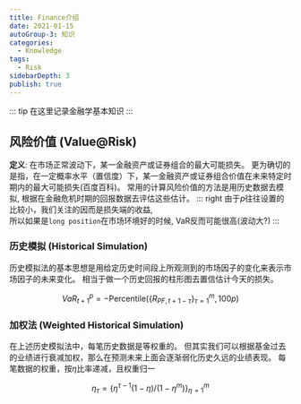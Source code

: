 ```yaml
---
title: Finance介绍
date: 2021-01-15
autoGroup-3: 知识 
categories:
  - Knowledge
tags:
  - Risk
sidebarDepth: 3
publish: true
---
```



::: tip
在这里记录金融学基本知识
:::

<!-- more -->

## 风险价值 (Value@Risk)
__定义__: 在市场正常波动下，某一金融资产或证券组合的最大可能损失。 更为确切的是指，在一定概率水平（置信度）下，某一金融资产或证券组合价值在未来特定时期内的最大可能损失(百度百科)。 常用的计算风险价值的方法是用历史数据去模拟, 根据在金融危机时期的回报数据去评估这些估计。
::: right
由于$p$往往设置的比较小，我们关注的因而是损失端的收益, <br>所以如果是`long position`在市场环境好的时候, VaR反而可能很高(波动大?)
:::


### 历史模拟 (Historical Simulation)
历史模拟法的基本思想是用给定历史时间段上所观测到的市场因子的变化来表示市场因子的未来变化。 相当于做一个历史回报的柱形图去置信估计今天的损失。

$$VaR_{t+1}^p = -\text{Percentile}\Big(\{R_{PF,t+1-\tau}\}_{\tau=1}^m, 100p\Big)$$

### 加权法 (Weighted Historical Simulation)
在上述历史模拟法中，每笔历史数据是等权重的。 但其实我们可以根据基金过去的业绩进行衰减加权，那么在预测未来上面会逐渐弱化历史久远的业绩表现。 每笔数据的权重，按$\eta$比率递减，且权重归一

$$\eta_\tau = \Big\{\eta^{\tau-1}(1-\eta)/(1-\eta^m)\Big\}_{\eta=1}^m$$


<!-- to do: https://zhuanlan.zhihu.com/p/24311879 分析CYTHON的用法 -->


